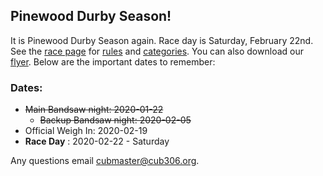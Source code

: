 ## <i class="fas fa-car-crash"></i> Pinewood Durby Season! ##

It is Pinewood Durby Season again. Race day is Saturday, February 22nd. See the
[race page][info] for [rules][rules] and [categories][cat]. You can also
download our [flyer][flyer]. Below are the important dates to remember:

### <i class="far fa-calendar-alt"></i> Dates: ###

* ~~<i class="fas fa-cut"></i> Main Bandsaw night: 2020-01-22~~
    * ~~Backup Bandsaw night: 2020-02-05~~
* <i class="fas fa-weight"></i> Official Weigh In: 2020-02-19
* <i class="fas fa-car"></i> **Race Day** : 2020-02-22 - Saturday

Any questions email [cubmaster@cub306.org][questions].

[info]:/events/2019-2020/pinewood-derby/ "Info Page"
[rules]: /events/2019-2020/pinewood-derby/rules.md "Car Rules"
[cat]: /events/2019-2020/pinewood-derby/#-Categories "Award Categories"
[questions]: mailto:cubmaster@cub306.org?subject=Pinewood%20Derby%20Question "cubmaster email"
[flyer]: /events/2019-2020/pinewood-derby/PinewoodDerbyFlyer2020.pdf "Print friendly flyer"